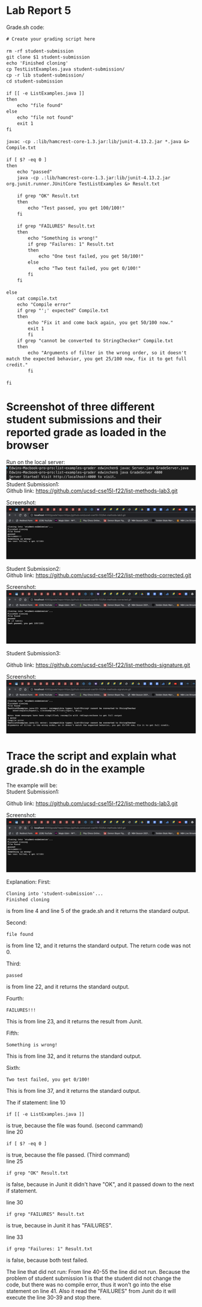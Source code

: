 # Lab Report 5

Grade.sh code:
```
# Create your grading script here

rm -rf student-submission
git clone $1 student-submission
echo 'Finished cloning'
cp TestListExamples.java student-submission/
cp -r lib student-submission/
cd student-submission

if [[ -e ListExamples.java ]]
then 
    echo "file found"
else 
    echo "file not found"
    exit 1
fi 

javac -cp .:lib/hamcrest-core-1.3.jar:lib/junit-4.13.2.jar *.java &> Compile.txt 

if [ $? -eq 0 ]
then 
    echo "passed"
    java -cp .:lib/hamcrest-core-1.3.jar:lib/junit-4.13.2.jar org.junit.runner.JUnitCore TestListExamples &> Result.txt

    if grep "OK" Result.txt
    then 
        echo "Test passed, you get 100/100!"
    fi

    if grep "FAILURES" Result.txt
    then 
        echo "Something is wrong!"
        if grep "Failures: 1" Result.txt
        then
            echo "One test failed, you get 50/100!"
        else
            echo "Two test failed, you get 0/100!"
        fi
    fi

else
    cat compile.txt
    echo "Compile error"
    if grep "';' expected" Compile.txt
    then
        echo "Fix it and come back again, you get 50/100 now."
        exit 1
        fi
    if grep "cannot be converted to StringChecker" Compile.txt
    then
        echo "Arguments of filter in the wrong order, so it doesn't match the expected behavior, you get 25/100 now, fix it to get full credit."
        fi

fi
```
# Screenshot of three different student submissions and their reported grade as loaded in the browser

Run on the local server:<br>
![Image](lab5_1.png)
Student Submission1:<br>
Github link: https://github.com/ucsd-cse15l-f22/list-methods-lab3.git <br>

Screenshot:<br>
![Image](lab5_2.png)

Student Submission2:<br>
Github link: https://github.com/ucsd-cse15l-f22/list-methods-corrected.git <br>

Screenshot:<br>
![Image](lab5_3.png)

Student Submission3:<br>

Github link: https://github.com/ucsd-cse15l-f22/list-methods-signature.git <br>

Screenshot:<br>
![Image](lab5_4_1.png)

# Trace the script and explain what grade.sh do in the example

The example will be:<br>
Student Submission1:<br>

Github link: https://github.com/ucsd-cse15l-f22/list-methods-lab3.git <br>

Screenshot:<br>
![Image](lab5_2.png)

Explanation:
First:
``` 
Cloning into 'student-submission'...
Finished cloning
``` 
is from line 4 and line 5 of the grade.sh and it returns the standard output.

Second:
```
file found
```
is from line 12, and it returns the standard output. The return code was not 0.

Third:
```
passed
```
is from line 22, and it returns the standard output.

Fourth:
```
FAILURES!!!
```
This is from line 23, and it returns the result from Junit.

Fifth:
```
Something is wrong!
```
This is from line 32, and it returns the standard output.

Sixth:
```
Two test failed, you get 0/100!
```
This is from line 37, and it returns the standard output.

The if statement:
line 10
```
if [[ -e ListExamples.java ]]
```
 is true, because the file was found. (second cammand)<br>
line 20 
```
if [ $? -eq 0 ]
```
is true, because the file passed. (Third command)<br>
line 25
```
if grep "OK" Result.txt
```
 is false, because in Junit it didn't have "OK", and it passed down to the next if statement.<br>

line 30
```
if grep "FAILURES" Result.txt
```
 is true, because in Junit it has "FAILURES".<br>

line 33
```
if grep "Failures: 1" Result.txt
```
 is false, because both test failed.

The line that did not run:
From line 40-55 the line did not run.
Because the problem of student submission 1 is that the student did not change the code, but there was no compile error, thus it won't go into the else statement on line 41. Also it read the "FAILURES" from Junit do it will execute the line 30-39 and stop there.
